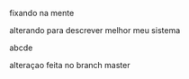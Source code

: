 fixando na mente


alterando para descrever melhor meu sistema


abcde

alteraçao feita no branch master
